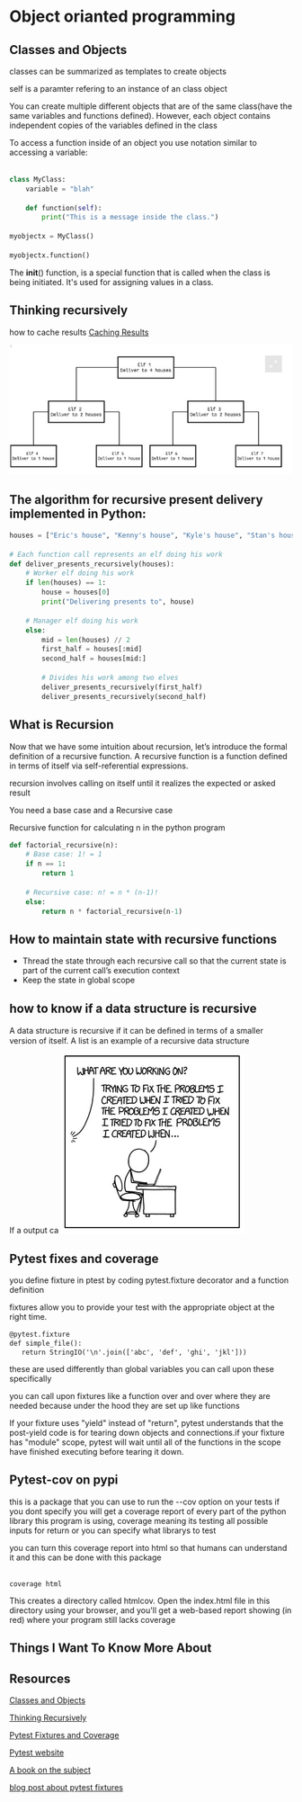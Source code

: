 # Object orianted programming

## Classes and Objects

classes can be summarized as templates to create objects

self is a paramter refering to an instance of an class object

You can create multiple different objects that are of the same class(have the same variables and functions defined). However, each object contains independent copies of the variables defined in the class

To access a function inside of an object you use notation similar to accessing a variable:

```python

class MyClass:
    variable = "blah"

    def function(self):
        print("This is a message inside the class.")

myobjectx = MyClass()

myobjectx.function()
```

The __init__() function, is a special function that is called when the class is being initiated. It's used for assigning values in a class.

## Thinking recursively

how to cache results [Caching Results](https://realpython.com/python-memcache-efficient-caching/)

![recursion diagram](./images/recursiondiagram.jpg)

## The algorithm for recursive present delivery implemented in Python:

```python
houses = ["Eric's house", "Kenny's house", "Kyle's house", "Stan's house"]

# Each function call represents an elf doing his work 
def deliver_presents_recursively(houses):
    # Worker elf doing his work
    if len(houses) == 1:
        house = houses[0]
        print("Delivering presents to", house)

    # Manager elf doing his work
    else:
        mid = len(houses) // 2
        first_half = houses[:mid]
        second_half = houses[mid:]

        # Divides his work among two elves
        deliver_presents_recursively(first_half)
        deliver_presents_recursively(second_half)
```

## What is Recursion

Now that we have some intuition about recursion, let’s introduce the formal definition of a recursive function. A recursive function is a function defined in terms of itself via self-referential expressions.

recursion involves calling on itself until it realizes the expected or asked result

You need a base case and a Recursive case

Recursive function for calculating n in the python program

```python
def factorial_recursive(n):
    # Base case: 1! = 1
    if n == 1:
        return 1

    # Recursive case: n! = n * (n-1)!
    else:
        return n * factorial_recursive(n-1)

```

## How to maintain state with recursive functions

- Thread the state through each recursive call so that the current state is part of the current call’s execution context
- Keep the state in global scope

## how to know if a data structure is recursive

A data structure is recursive if it can be deﬁned in terms of a smaller version of itself. A list is an example of a recursive data structure

If a output ca
![Recursive](./images/recursively.jpg)

## Pytest fixes and coverage

you define fixture in ptest by coding pytest.fixture decorator and a function definition

fixtures allow you to provide your test with the appropriate object at the right time.

```pytest
@pytest.fixture
def simple_file():
   return StringIO('\n'.join(['abc', 'def', 'ghi', 'jkl']))

```

these are used differently than global variables you can call upon these specifically 

you can call upon fixtures like a function over and over where they are needed because under the hood they are set up like functions

 If your fixture uses "yield" instead of "return", pytest understands that the post-yield code is for tearing down objects and connections.if your fixture has "module" scope, pytest will wait until all of the functions in the scope have finished executing before tearing it down.

## Pytest-cov on pypi

this is a package that you can use to run the --cov option on your tests if you dont specify you will get a coverage report of every part of the python library this program is using, coverage meaning its testing all possible inputs for return or you can specify what librarys to test

you can turn this coverage report into html so that humans can understand it and this can be done with this package

```pytest

coverage html
```

This creates a directory called htmlcov. Open the index.html file in this directory using your browser, and you'll get a web-based report showing (in red) where your program still lacks coverage

## Things I Want To Know More About

## Resources

[Classes and Objects](https://www.learnpython.org/en/Classes_and_Objects)

[Thinking Recursively](https://realpython.com/python-thinking-recursively/)

[Pytest Fixtures and Coverage](https://www.linuxjournal.com/content/python-testing-pytest-fixtures-and-coverage)

[Pytest website](http://pytest.org/)

[A book on the subject](http://pythontesting.net/)

[blog post about pytest fixtures](http://pythontesting.net/framework/pytest/pytest-fixtures-nuts-bolts)